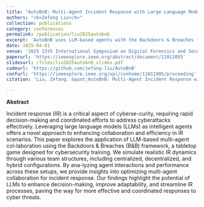 ```yaml
---
title: "AutoBnB: Multi-Agent Incident Response with Large Language Models"
authors: "<b>Zefang Liu</b>"
collection: publications
category: conferences
permalink: /publication/liu2025autobnb
excerpt: 'AutoBnB uses LLM-based agents with the Backdoors & Breaches framework to simulate and evaluate multi-agent collaboration strategies for cybersecurity incident response.'
date: 2025-04-01
venue: '2025 13th International Symposium on Digital Forensics and Security (ISDFS)'
paperurl: 'https://ieeexplore.ieee.org/abstract/document/11012055'
slidesurl: /files/liu2025autobnb_slides.pdf
codeurl: 'https://github.com/zefang-liu/AutoBnB'
confurl: 'https://ieeexplore.ieee.org/xpl/conhome/11011905/proceeding'
citation: 'Liu, Zefang. &quot;AutoBnB: Multi-Agent Incident Response with Large Language Models.&quot; <i>2025 13th International Symposium on Digital Forensics and Security (ISDFS)</i>. IEEE, 2025'

---
```


**Abstract**

Incident response (IR) is a critical aspect of cyberse-curity, requiring rapid decision-making and coordinated efforts to address cyberattacks effectively. Leveraging large language models (LLMs) as intelligent agents offers a novel approach to enhancing collaboration and efficiency in IR scenarios. This paper explores the application of LLM-based multi-agent col-laboration using the Backdoors & Breaches (B&B) framework, a tabletop game designed for cybersecurity training. We simulate realistic IR dynamics through various team structures, including centralized, decentralized, and hybrid configurations. By ana-lyzing agent interactions and performance across these setups, we provide insights into optimizing multi-agent collaboration for incident response. Our findings highlight the potential of LLMs to enhance decision-making, improve adaptability, and streamline IR processes, paving the way for more effective and coordinated responses to cyber threats.
